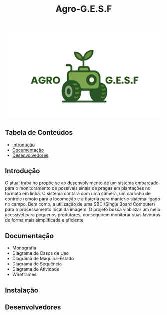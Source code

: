 
<div align="center">
  <h1>Agro-G.E.S.F</h1>
</div>
<br>

<p align="center">
  <a href="https://github.com/gustavoventieri/SecondVision">
    <img alt="AgroGESF Logo" title="GitPoint" src="Imagens_readme/Logo.jpg" width="750">
  </a>
</p>


## Tabela de Conteúdos

- [Introdução](#Introdução)
- [Documentação](#Documentação)
- [Desenvolvedores](#Desenvolvedores)

## Introdução

O atual trabalho propõe se ao desenvolvimento de um sistema embarcado para o
monitoramento de possíveis sinais de pragas em plantações no formato em linha. O
sistema contará com uma câmera, um carrinho de controle remoto para a locomoção e a bateria para manter o sistema ligado no campo.
Bem como, a utilização de uma SBC (Single Board
Computer) para o processamento local da imagem. O projeto busca viabilizar um meio acessível para pequenos
produtores, conseguirem monitorar suas lavouras de forma mais simplificada e
eficiente


## Documentação

* Monografia
* Diagrama de Casos de Uso
* Diagrama de Máquina-Estado
* Diagrama de Sequência
* Diagrama de Atividade
* Wireframes

## Instalação



## Desenvolvedores
